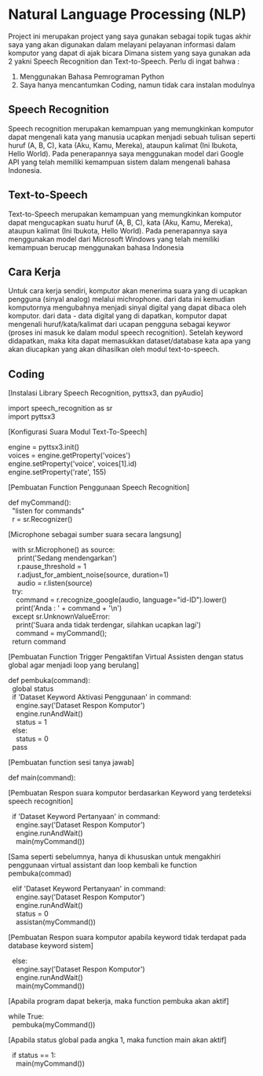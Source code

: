 # Natural Language Processing (NLP)

Project ini merupakan project yang saya gunakan sebagai topik tugas akhir saya yang akan digunakan dalam melayani pelayanan informasi dalam komputor yang dapat di ajak bicara
Dimana sistem yang saya gunakan ada 2 yakni Speech Recognition dan Text-to-Speech.
Perlu di ingat bahwa :
1. Menggunakan Bahasa Pemrograman Python
2. Saya hanya mencantumkan Coding, namun tidak cara instalan modulnya

## Speech Recognition
Speech recognition merupakan kemampuan yang memungkinkan komputor dapat mengenali kata yang manusia ucapkan menjadi sebuah tulisan seperti huruf (A, B, C), kata (Aku, Kamu, Mereka), ataupun kalimat (Ini Ibukota, Hello World). Pada penerapannya saya menggunakan model dari Google API yang telah memiliki kemampuan sistem dalam mengenali bahasa Indonesia.

## Text-to-Speech
Text-to-Speech merupakan kemampuan yang memungkinkan komputor dapat mengucapkan suatu huruf (A, B, C), kata (Aku, Kamu, Mereka), ataupun kalimat (Ini Ibukota, Hello World). Pada penerapannya saya menggunakan model dari Microsoft Windows yang telah memiliki kemampuan berucap menggunakan bahasa Indonesia 

## Cara Kerja
Untuk cara kerja sendiri, komputor akan menerima suara yang di ucapkan pengguna (sinyal analog) melalui michrophone. dari data ini kemudian komputornya mengubahnya menjadi sinyal digital yang dapat dibaca oleh komputor. dari data - data digital yang di dapatkan, komputor dapat mengenali huruf/kata/kalimat dari ucapan pengguna sebagai keywor (proses ini masuk ke dalam modul speech recognition). Setelah keyword didapatkan, maka kita dapat memasukkan dataset/database kata apa yang akan diucapkan yang akan dihasilkan oleh modul text-to-speech.

## Coding

[Instalasi Library Speech Recognition, pyttsx3, dan pyAudio]

import speech_recognition as sr  
import pyttsx3  

[Konfigurasi Suara Modul Text-To-Speech]

engine = pyttsx3.init()  
voices = engine.getProperty('voices')  
engine.setProperty('voice', voices[1].id)  
engine.setProperty('rate', 155)  

[Pembuatan Function Penggunaan Speech Recognition]

def myCommand():  
&nbsp; "listen for commands"  
&nbsp; r = sr.Recognizer()  

[Microphone sebagai sumber suara secara langsung]

&nbsp; with sr.Microphone() as source:  
&ensp;&nbsp;&nbsp; print('Sedang mendengarkan')  
&ensp;&nbsp;&nbsp; r.pause_threshold = 1  
&ensp;&nbsp;&nbsp; r.adjust_for_ambient_noise(source, duration=1)  
&ensp;&nbsp;&nbsp; audio = r.listen(source)  
&nbsp; try:  
&nbsp;&nbsp;&nbsp; command = r.recognize_google(audio, language="id-ID").lower()  
&nbsp;&nbsp;&nbsp; print('Anda : ' + command + '\n')  
&nbsp; except sr.UnknownValueError:  
&nbsp;&nbsp;&nbsp; print('Suara anda tidak terdengar, silahkan ucapkan lagi')  
&nbsp;&nbsp;&nbsp; command = myCommand();  
&nbsp; return command  

[Pembuatan Function Trigger Pengaktifan Virtual Assisten dengan status global agar menjadi loop yang berulang]

def pembuka(command):  
&nbsp; global status  
&nbsp; if 'Dataset Keyword Aktivasi Penggunaan' in command:  
&nbsp;&nbsp;&nbsp; engine.say('Dataset Respon Komputor')  
&nbsp;&nbsp;&nbsp; engine.runAndWait()  
&nbsp;&nbsp;&nbsp; status = 1  
&nbsp; else:  
&nbsp;&nbsp;&nbsp; status = 0  
&nbsp; pass  

[Pembuatan function sesi tanya jawab] 

def main(command):  

[Pembuatan Respon suara komputor berdasarkan Keyword yang terdeteksi speech recognition]

&nbsp; if 'Dataset Keyword Pertanyaan' in command:  
&nbsp;&nbsp;&nbsp; engine.say('Dataset Respon Komputor')  
&nbsp;&nbsp;&nbsp; engine.runAndWait()  
&nbsp;&nbsp;&nbsp; main(myCommand())  

[Sama seperti sebelumnya, hanya di khususkan untuk mengakhiri penggunaan virtual assistant dan loop kembali ke function pembuka(commad)

&nbsp; elif 'Dataset Keyword Pertanyaan' in command:  
&nbsp;&nbsp;&nbsp; engine.say('Dataset Respon Komputor')  
&nbsp;&nbsp;&nbsp; engine.runAndWait()  
&nbsp;&nbsp;&nbsp; status = 0  
&nbsp;&nbsp;&nbsp; assistan(myCommand())  

[Pembuatan Respon suara komputor apabila keyword tidak terdapat pada database keyword sistem]

&nbsp; else:  
&nbsp;&nbsp;&nbsp; engine.say('Dataset Respon Komputor')  
&nbsp;&nbsp;&nbsp; engine.runAndWait()  
&nbsp;&nbsp;&nbsp; main(myCommand())  

[Apabila program dapat bekerja, maka function pembuka akan aktif]

while True:  
&nbsp; pembuka(myCommand())  

[Apabila status global pada angka 1, maka function main akan aktif]
  
&nbsp; if status == 1:  
&nbsp;&nbsp;&nbsp; main(myCommand())  
